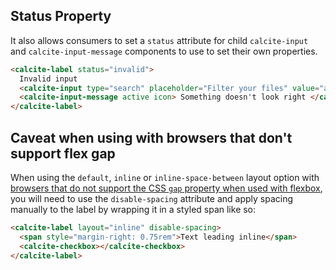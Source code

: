 ## Status Property

It also allows consumers to set a `status` attribute for child `calcite-input` and `calcite-input-message` components to use to set their own properties.

```html
<calcite-label status="invalid">
  Invalid input
  <calcite-input type="search" placeholder="Filter your files" value="adfo2h2"></calcite-input>
  <calcite-input-message active icon> Something doesn't look right </calcite-input-message>
</calcite-label>
```

## Caveat when using with browsers that don't support flex gap

When using the `default`, `inline` or `inline-space-between` layout option with [browsers that do not support the CSS `gap` property when used with flexbox](https://caniuse.com/flexbox-gap), you will need to use the `disable-spacing` attribute and apply spacing manually to the label by wrapping it in a styled span like so:

```html
<calcite-label layout="inline" disable-spacing>
  <span style="margin-right: 0.75rem">Text leading inline</span>
  <calcite-checkbox></calcite-checkbox>
</calcite-label>
```

